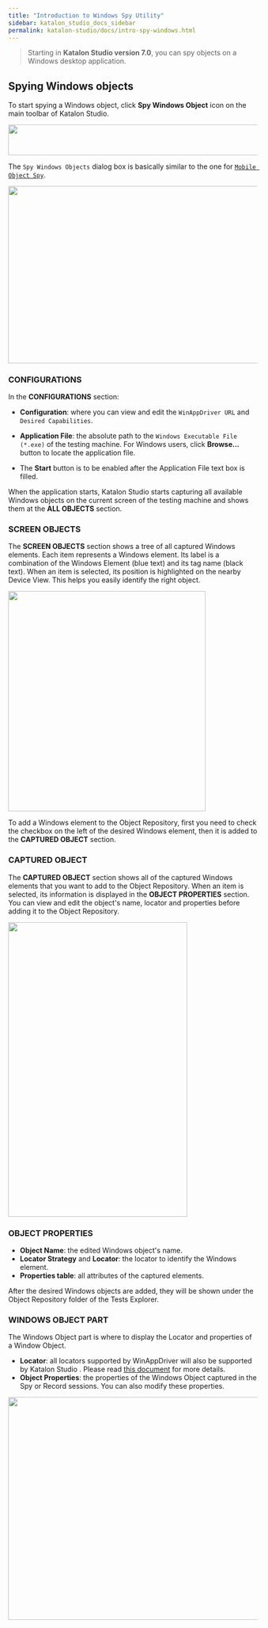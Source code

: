 ```yaml
---
title: "Introduction to Windows Spy Utility" 
sidebar: katalon_studio_docs_sidebar
permalink: katalon-studio/docs/intro-spy-windows.html 
---
```


> Starting in **Katalon Studio version 7.0**, you can spy objects on a Windows desktop application.

## Spying Windows objects

To start spying a Windows object, click **Spy Windows Object** icon on the main toolbar of Katalon Studio.

<img src="https://github.com/katalon-studio/docs-images/raw/master/katalon-studio/docs/introduction-desktop-app-testing/Spy_Windows_Object.png" width="549" height="61.5">

The `Spy Windows Objects` dialog box is basically similar to the one for [`Mobile Object Spy`](https://docs.katalon.com/katalon-studio/docs/spy-mobile-utility.html#capture-objects-using-spy-mobile-utility).

<img src="https://github.com/katalon-studio/docs-images/raw/master/katalon-studio/docs/spy-windows-object/Spy-windows-object-dialogue.png" width="532" height="358">

### CONFIGURATIONS

In the **CONFIGURATIONS** section:

* **Configuration**: where you can view and edit the `WinAppDriver URL` and `Desired Capabilities`.

* **Application File**: the absolute path to the `Windows Executable File (*.exe)` of the testing machine. For Windows users, click **Browse...** button to locate the application file.

* The **Start** button is to be enabled after the Application File text box is filled.

When the application starts, Katalon Studio starts capturing all available Windows objects on the current screen of the testing machine and shows them at the **ALL OBJECTS** section.

### SCREEN OBJECTS

The **SCREEN OBJECTS** section shows a tree of all captured Windows elements. Each item represents a Windows element. Its label is a combination of the Windows Element (blue text) and its tag name (black text). When an item is selected, its position is highlighted on the nearby Device View. This helps you easily identify the right object.

<img src="https://github.com/katalon-studio/docs-images/raw/master/katalon-studio/docs/spy-windows-object/Windows-Objects-Spy-1.png" width="399" height="445">

To add a Windows element to the Object Repository, first you need to check the checkbox on the left of the desired Windows element, then it is added to the **CAPTURED OBJECT** section.

### CAPTURED OBJECT

The **CAPTURED OBJECT** section shows all of the captured Windows elements that you want to add  to the Object Repository. When an item is selected, its information is displayed in the **OBJECT PROPERTIES** section. You can view and edit the object's name, locator and properties before adding it to the Object Repository.

<img src="https://github.com/katalon-studio/docs-images/raw/master/katalon-studio/docs/spy-windows-object/Windows-Spy-Object-2.png" width="362" height="595">

### OBJECT PROPERTIES

* **Object Name**: the edited Windows object's name.
* **Locator Strategy** and **Locator**: the locator to identify the Windows element.
* **Properties table**: all attributes of the captured elements.

After the desired Windows objects are added, they will be shown under the Object Repository folder of the Tests Explorer.

### WINDOWS OBJECT PART

The Windows Object part is where to display the Locator and properties of a Window Object.

* **Locator**: all locators supported by WinAppDriver will also be supported by Katalon Studio . Please read [this document](https://github.com/microsoft/WinAppDriver#supported-locators-to-find-ui-elements) for more details.
* **Object Properties**: the properties of the Windows Object captured in the Spy or Record sessions. You can also modify these properties.

<img src="https://github.com/katalon-studio/docs-images/raw/master/katalon-studio/docs/spy-windows-object/Windows-Spy-Object-3.png" width="749" height="450">